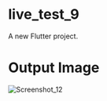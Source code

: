 # live_test_9

A new Flutter project.

# Output Image
![Screenshot_12](https://github.com/mdrahib46/live-test-9/assets/57681390/ef15e9f7-b444-44d3-8ac9-7e7578d0dd01)
